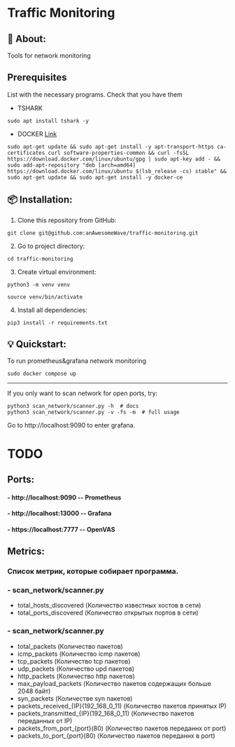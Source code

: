 # Traffic Monitoring



## 📖 About:
Tools for network monitoring

## Prerequisites
List with the necessary programs.
Check that you have them
 - TSHARK 

```sudo apt install tshark -y```

 - DOCKER [Link](https://docs.docker.com/engine/install/ubuntu/#install-using-the-repository)

``` sudo apt-get update && sudo apt-get install -y apt-transport-https ca-certificates curl software-properties-common && curl -fsSL https://download.docker.com/linux/ubuntu/gpg | sudo apt-key add - && sudo add-apt-repository "deb [arch=amd64] https://download.docker.com/linux/ubuntu $(lsb_release -cs) stable" && sudo apt-get update && sudo apt-get install -y docker-ce ```

## 📦 Installation:
1. Clone this repository from GitHub:

```
git clone git@github.com:anAwesomeWave/traffic-monitoring.git
```

2. Go to project directory:

```
cd traffic-monitoring
```
3. Create virtual environment:
```
python3 -m venv venv

source venv/bin/activate
```
4. Install all dependencies:

```
pip3 install -r requirements.txt
```

## 💡 Quickstart:
To run prometheus&grafana network monitoring 
```
sudo docker compose up
```
-------
If you only want to scan network for open ports, try:
```
python3 scan_network/scanner.py -h  # docs
python3 scan_network/scanner.py -v -fs -m  # full usage

```

Go to http://localhost:9090 to enter grafana.

# TODO


## Ports:

#### - http://localhost:9090  -- Prometheus
#### - http://localhost:13000 -- Grafana
#### - https://localhost:7777 -- OpenVAS


## Metrics:
### Список метрик, которые собирает программа.
### - scan_network/scanner.py
- total_hosts_discovered (Количество известных хостов в сети)
- total_ports_discovered (Количество открытых портов в сети)
### - scan_network/scanner.py
- total_packets (Количество пакетов)
- icmp_packets (Количество icmp пакетов)
- tcp_packets (Количество tcp пакетов)
- udp_packets (Количество upd пакетов)
- http_packets (Количество http пакетов)
- max_payload_packets (Количество пакетов содержащих больше 2048 байт)
- syn_packets (Количестве syn пакетов)
- packets_received_{IP}(192_168_0_11) (Количество пакетов принятых IP)
- packets_transmitted_{IP}(192_168_0_11) (Количество пакетов переданных от IP)
- packets_from_port_{port}(80) (Количество пакетов переданнх от port)
- packets_to_port_{port}(80) (Количество пакетов переданнх в port)
